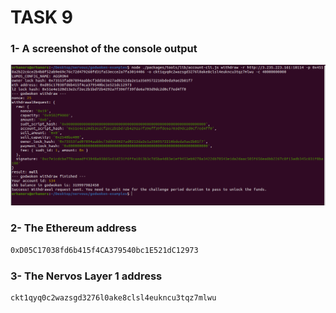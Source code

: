 # TASK 9

### 1- A screenshot of the console output

<img src="https://github.com/orhanors/nervos-hackhaton/blob/master/task9/withdraw.png" />

### 2- The Ethereum address

```bash
0xD05C17038fd6b415f4CA379540bc1E521dC12973
```

### 3- The Nervos Layer 1 address 

```bash
ckt1qyq0c2wazsgd3276l0ake8clsl4eukncu3tqz7mlwu
```
